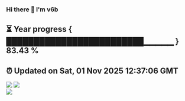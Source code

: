 ### Hi there 👋  I'm v6b  
⏳ Year progress { █████████████████████████▁▁▁▁▁ } 83.43 %
---
⏰ Updated on Sat, 01 Nov 2025 12:37:06 GMT
---
![](https://github-readme-stats.vercel.app/api?username=v6b&bg_color=30,e96443,904e95&title_color=fff&text_color=fff&layout=compact)
![](https://github-readme-stats.vercel.app/api/top-langs/?username=v6b&layout=compact&bg_color=30,e96443,904e95&title_color=fff&text_color=fff)  
![](https://gcore.jsdelivr.net/gh/v6b/v6b@main/assets/github-contribution-grid-snake.svg)

